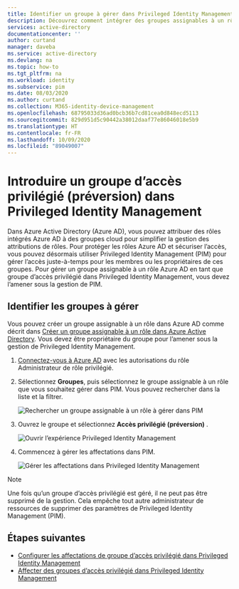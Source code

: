 ```yaml
---
title: Identifier un groupe à gérer dans Privileged Identity Management – Azure AD | Microsoft Docs
description: Découvrez comment intégrer des groupes assignables à un rôle pour les gérer en tant que groupes d’accès privilégié dans Privileged Identity Management (PIM).
services: active-directory
documentationcenter: ''
author: curtand
manager: daveba
ms.service: active-directory
ms.devlang: na
ms.topic: how-to
ms.tgt_pltfrm: na
ms.workload: identity
ms.subservice: pim
ms.date: 08/03/2020
ms.author: curtand
ms.collection: M365-identity-device-management
ms.openlocfilehash: 68795033d36ad0bcb36b7cd81cea0d848ecd5113
ms.sourcegitcommit: 829d951d5c90442a38012daaf77e86046018e5b9
ms.translationtype: HT
ms.contentlocale: fr-FR
ms.lasthandoff: 10/09/2020
ms.locfileid: "89049007"
---
```

# <a name="bring-privileged-access-groups-preview-into-privileged-identity-management"></a>Introduire un groupe d’accès privilégié (préversion) dans Privileged Identity Management

Dans Azure Active Directory (Azure AD), vous pouvez attribuer des rôles intégrés Azure AD à des groupes cloud pour simplifier la gestion des attributions de rôles. Pour protéger les rôles Azure AD et sécuriser l’accès, vous pouvez désormais utiliser Privileged Identity Management (PIM) pour gérer l’accès juste-à-temps pour les membres ou les propriétaires de ces groupes. Pour gérer un groupe assignable à un rôle Azure AD en tant que groupe d’accès privilégié dans Privileged Identity Management, vous devez l’amener sous la gestion de PIM.

## <a name="identify-groups-to-manage"></a>Identifier les groupes à gérer

Vous pouvez créer un groupe assignable à un rôle dans Azure AD comme décrit dans [Créer un groupe assignable à un rôle dans Azure Active Directory](../users-groups-roles/roles-groups-create-eligible.md). Vous devez être propriétaire du groupe pour l’amener sous la gestion de Privileged Identity Management.

1. [Connectez-vous à Azure AD](https://aad.portal.azure.com) avec les autorisations du rôle Administrateur de rôle privilégié.
1. Sélectionnez **Groupes**, puis sélectionnez le groupe assignable à un rôle que vous souhaitez gérer dans PIM. Vous pouvez rechercher dans la liste et la filtrer.

    ![Rechercher un groupe assignable à un rôle à gérer dans PIM](./media/groups-discover-groups/groups-list-in-azure-ad.png)

1. Ouvrez le groupe et sélectionnez **Accès privilégié (préversion)** .

    ![Ouvrir l’expérience Privileged Identity Management](./media/groups-discover-groups/groups-discover-groups.png)

1. Commencez à gérer les affectations dans PIM.

    ![Gérer les affectations dans Privileged Identity Management](./media/groups-discover-groups/groups-bring-under-management.png)

> [!NOTE]
> Une fois qu’un groupe d’accès privilégié est géré, il ne peut pas être supprimé de la gestion. Cela empêche tout autre administrateur de ressources de supprimer des paramètres de Privileged Identity Management (PIM).

## <a name="next-steps"></a>Étapes suivantes

- [Configurer les affectations de groupe d’accès privilégié dans Privileged Identity Management](pim-resource-roles-configure-role-settings.md)
- [Affecter des groupes d’accès privilégié dans Privileged Identity Management](pim-resource-roles-assign-roles.md)
